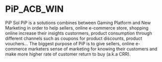 # PiP_ACB_WIN
PiP Sol
PiP is a sotutions combines between Gaming Platform and New Marketing in order to help sellers, online e-commerce store, shopping online increase their insights custormers, product consumption through different channels such as coupons for product discounts, product vouchers...
The biggest purpose of PiP is to give sellers, online e-commerce marketers sense of marketing for knowing their customers and make more higher rate of customer return to buy (a.k.a CRR).
